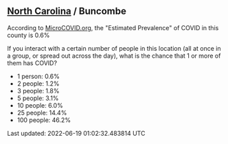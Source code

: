 
## [North Carolina](/united-states/north-carolina) / Buncombe

According to [MicroCOVID.org](http://microcovid.org),
the "Estimated Prevalence" of COVID in this county is 0.6%

If you interact with a certain number of people in this location
(all at once in a group, or spread out across the day), what is the chance that
1 or more of them has COVID?

- 1 person: 0.6%
- 2 people: 1.2%
- 3 people: 1.8%
- 5 people: 3.1%
- 10 people: 6.0%
- 25 people: 14.4%
- 100 people: 46.2%

Last updated: 2022-06-19 01:02:32.483814 UTC
